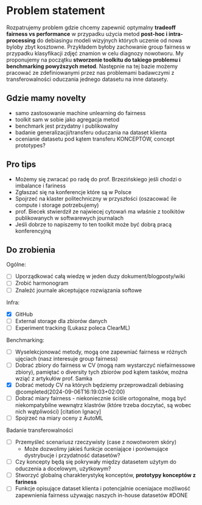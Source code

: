 # Problem statement

Rozpatrujemy problem gdzie chcemy zapewnić optymalny **tradeoff fairness vs performance** w przypadku użycia metod **post-hoc i intra-processing** do debiasingu modeli wizyjnych których uczenie od nowa byloby zbyt kosztowne. Przykładem byłoby zachowanie group fairness w przypadku klasyfikacji zdjęć znamion w celu diagnozy nowotworu. My proponujemy na początku **stworzenie toolkitu do takiego problemu i benchmarking powyższych metod**. Następnie na tej bazie możemy pracować ze zdefiniowanymi przez nas problemami badawczymi z transferowalności oduczania jednego datasetu na inne datasety.

## Gdzie mamy novelty

- samo zastosowanie machine unlearning do fairness
- toolkit sam w sobie jako agregacja metod
- benchmark jest przydatny i publikowalny
- badanie generalizacji/transferu oduczania na dataset klienta
- ocenianie datasetu pod kątem transferu KONCEPTÓW, concept prototypes?

## Pro tips

- Możemy się zwracać po radę do prof. Brzezińskiego jeśli chodzi o imbalance i fariness
- Zgłaszać się na konferencje które są w Polsce
- Spojrzeć na klaster politechniczny w przyszłości (oszacować ile compute i storage potrzebujemy)
- prof. Biecek stwierdził ze najwiecej cytowań ma właśnie z toolkitów publikowanych w softwarewych journalach
- Jeśli dobrze to napiszemy to ten toolkit może być dobrą pracą konferencyjną

## Do zrobienia

Ogólne:

- [ ] Uporządkować całą wiedzę w jeden duzy dokument/blogposty/wiki
- [ ] Zrobić harmonogram
- [ ] Znaleźć journale akceptujące rozwiązania softowe

Infra:

- [x] GitHub
- [ ] External storage dla zbiorów danych
- [ ] Experiment tracking (Lukasz poleca ClearML)

Benchmarking:

- [ ] Wyselekcjonować metody, mogą one zapewniać fairness w różnych ujęciach (nasz interesuje group fairness)
- [ ] Dobrać zbiory do fairness w CV (mogą nam wystarczyć niefairnessowe zbiory), pamiętać o diversity tych zbiorów pod kątem tasków, można wziąć z artykułów prof. Samka
- [x] Dobrać metody CV na których będziemy przeprowadzali debiasing @completed(2024-09-06T16:19:03+02:00)
- [ ] Dobrać miary fairness - niekoniecznie ściśle ortogonalne, mogą być niekompatybilne wewnątrz klastrów (które trzeba doczytać, są wobec nich wątpliwości) [citation Ignacy]
- [ ] Spojrzeć na miary oceny z AutoML

Badanie transferowalności

- [ ] Przemyśleć scenariusz rzeczywisty (case z nowotworem skóry)
    - Może dozwolimy jakieś funkcje oceniające i porównujące dystrybucje i przydatność datasetów?
- [ ] Czy koncepty będą się pokrywały między datasetem użytym do oduczenia a docelowym, użytkowym?
- [ ] Stworzyć globalną charakterystykę konceptów, **prototypy konceptów z fariness**
- [ ] Funkcje opisujące dataset klienta i potencjalnie oceniajace możliwość zapewnienia fairness używając naszych in-house datasetów #DONE